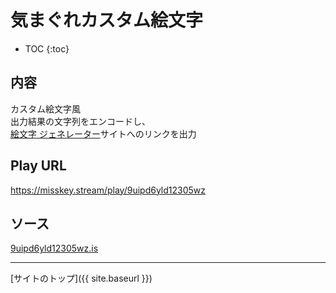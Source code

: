 # 気まぐれカスタム絵文字

* TOC
{:toc}

## 内容
カスタム絵文字風  
出力結果の文字列をエンコードし、  
[絵文字 ジェネレーター](https://emoji-gen.ninja/)サイトへのリンクを出力

## Play URL

https://misskey.stream/play/9uipd6yld12305wz

## ソース

[9uipd6yld12305wz.is](./../../src/stream/9uipd6yld12305wz.is)

----

[サイトのトップ]({{ site.baseurl }})
